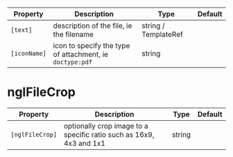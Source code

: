 # <ngl-file>

| Property | Description | Type | Default |
| -------- | ----------- | ---- | ------- |
| `[text]` | description of the file, ie the filename | string / TemplateRef | |
| `[iconName]` | icon to specify the type of attachment, ie `doctype:pdf` | string | |


# nglFileCrop

| Property | Description | Type | Default |
| -------- | ----------- | ---- | ------- |
| `[nglFileCrop]` | optionally crop image to a specific ratio such as 16x9, 4x3 and 1x1 | string | |